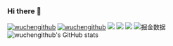 ### Hi there 👋
[![wuchengithub](https://github-readme-stats.vercel.app/api?username=wuchengithub)](https://github.com/anuraghazra/github-readme-stats)
[![wuchengithub](https://github-profile-trophy.vercel.app/?username=wuchengithub)](https://github.com/ryo-ma/github-profile-trophy)
<span > <img src="https://img.shields.io/badge/-HTML5-E34F26?style=flat-square&logo=html5&logoColor=white" /> <img src="https://img.shields.io/badge/-CSS3-1572B6?style=flat-square&logo=css3" /> <img src="https://img.shields.io/badge/-JavaScript-oringe?style=flat-square&logo=javascript" /> </span>
![掘金数据](https://stats.justsong.cn/api/juejin?id=4212984286031133)
![wuchengithub's GitHub stats](https://github-readme-stats.vercel.app/api?username=wuchengithub&show_icons=true&theme=transparent)
<!--
**wuchengithub/wuchengithub** is a ✨ _special_ ✨ repository because its `README.md` (this file) appears on your GitHub profile.

Here are some ideas to get you started:

- 🔭 I’m currently working on ...
- 🌱 I’m currently learning ...
- 👯 I’m looking to collaborate on ...
- 🤔 I’m looking for help with ...
- 💬 Ask me about ...
- 📫 How to reach me: ...
- 😄 Pronouns: ...
- ⚡ Fun fact: ...
-->
